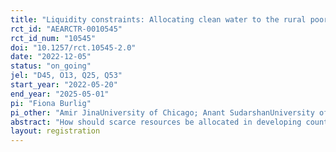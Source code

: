 ```yaml
---
title: "Liquidity constraints: Allocating clean water to the rural poor"
rct_id: "AEARCTR-0010545"
rct_id_num: "10545"
doi: "10.1257/rct.10545-2.0"
date: "2022-12-05"
status: "on_going"
jel: "D45, O13, Q25, Q53"
start_year: "2022-05-20"
end_year: "2025-05-01"
pi: "Fiona Burlig"
pi_other: "Amir JinaUniversity of Chicago; Anant SudarshanUniversity of Warwick"
abstract: "How should scarce resources be allocated in developing countries? Weitzman (1977) highlights a trade-off between prices, which generate allocative efficiency, and quotas, which might have desirable distributional consequences.  In partnership with a private company supplying clean water to rural Odisha, India, we plan to run an experiment to measure the relative effectiveness of different allocation mechanisms. We will measure the price elasticity of demand for clean water, health effects from consuming clean water, and the extent to which liquidity constraints and intra-household inefficiencies reduce consumption. To do so, we implement a cluster-randomized trial, where 160 villages are randomized into a pure control group and multiple treatment arms: (i) discounts; (ii) a monthly quota; and (iii) an exchangeable quota, where unused allocation can be exchanged for cash. We subsequently randomize which households within each treatment village will receive treatment. We plan to measure effects of treatment on water consumption and health outcomes using a combination of survey and administrative data."
layout: registration
---
```


